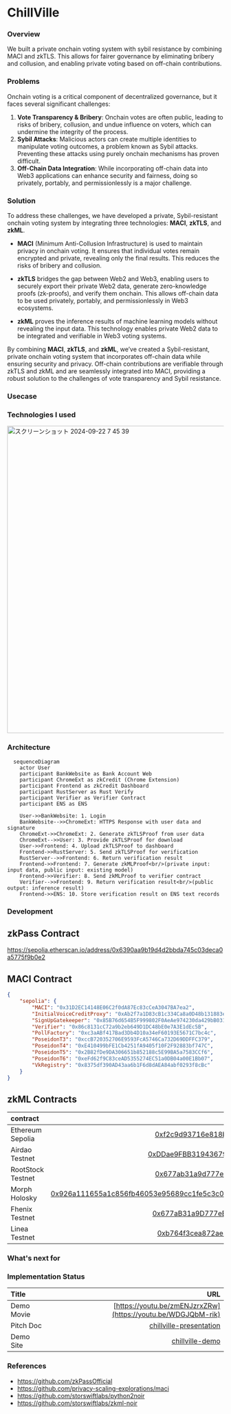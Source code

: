 # ChillVille

### Overview
We built a private onchain voting system with sybil resistance by combining MACI and zkTLS. This allows for fairer governance by eliminating bribery and collusion, and enabling private voting based on off-chain contributions.

### Problems

Onchain voting is a critical component of decentralized governance, but it faces several significant challenges:

1. **Vote Transparency & Bribery**: Onchain votes are often public, leading to risks of bribery, collusion, and undue influence on voters, which can undermine the integrity of the process.
2. **Sybil Attacks**: Malicious actors can create multiple identities to manipulate voting outcomes, a problem known as Sybil attacks. Preventing these attacks using purely onchain mechanisms has proven difficult.
3. **Off-Chain Data Integration**: While incorporating off-chain data into Web3 applications can enhance security and fairness, doing so privately, portably, and permissionlessly is a major challenge.

### Solution

To address these challenges, we have developed a private, Sybil-resistant onchain voting system by integrating three technologies: **MACI**, **zkTLS**, and **zkML**.

- **MACI** (Minimum Anti-Collusion Infrastructure) is used to maintain privacy in onchain voting. It ensures that individual votes remain encrypted and private, revealing only the final results. This reduces the risks of bribery and collusion.
  
- **zkTLS** bridges the gap between Web2 and Web3, enabling users to securely export their private Web2 data, generate zero-knowledge proofs (zk-proofs), and verify them onchain. This allows off-chain data to be used privately, portably, and permissionlessly in Web3 ecosystems.
  
- **zkML** proves the inference results of machine learning models without revealing the input data. This technology enables private Web2 data to be integrated and verifiable in Web3 voting systems.

By combining **MACI**, **zkTLS**, and **zkML**, we’ve created a Sybil-resistant, private onchain voting system that incorporates off-chain data while ensuring security and privacy. Off-chain contributions are verifiable through zkTLS and zkML and are seamlessly integrated into MACI, providing a robust solution to the challenges of vote transparency and Sybil resistance.


### Usecase


### Technologies I used
<img width="715" alt="スクリーンショット 2024-09-22 7 45 39" src="https://github.com/user-attachments/assets/e3b7ae77-7383-48e7-b800-539ee10868be">

### Architecture
```mermaid
  sequenceDiagram
    actor User
    participant BankWebsite as Bank Account Web
    participant ChromeExt as zkCredit (Chrome Extension)
    participant Frontend as zkCredit Dashboard
    participant RustServer as Rust Verify
    participant Verifier as Verifier Contract
    participant ENS as ENS

    User->>BankWebsite: 1. Login
    BankWebsite-->>ChromeExt: HTTPS Response with user data and signature
    ChromeExt->>ChromeExt: 2. Generate zkTLSProof from user data
    ChromeExt-->>User: 3. Provide zkTLSProof for download
    User->>Frontend: 4. Upload zkTLSProof to dashboard
    Frontend->>RustServer: 5. Send zkTLSProof for verification
    RustServer-->>Frontend: 6. Return verification result
    Frontend->>Frontend: 7. Generate zkMLProof<br/>(private input: input data, public input: existing model)
    Frontend->>Verifier: 8. Send zkMLProof to verifier contract
    Verifier-->>Frontend: 9. Return verification result<br/>(public output: inference result)
    Frontend->>ENS: 10. Store verification result on ENS text records

```

### Development


## zkPass Contract
https://sepolia.etherscan.io/address/0x6390aa9b19d4d2bbda745c03deca0a5775f9b0e2

## MACI Contract
```json
{
    "sepolia": {
        "MACI": "0x31D2EC14148E06C2f0dA87Ec83cCeA3047BA7ea2",
        "InitialVoiceCreditProxy": "0xAb2f7a1D83cB1c334Ca8a0D48b131883e2948fb6",
        "SignUpGatekeeper": "0x85B76d654B5F999802F0AeAe974230da429bB031",
        "Verifier": "0x86c8131cC72a9b2eb649D1DC48bE0e7A3E1dEc5B",
        "PollFactory": "0xc3aABf417Bad3Db4D10a34eF60193E5671C7bc4c",
        "PoseidonT3": "0xccB720352706E9593FcA5746Ca732D69DDFFC379",
        "PoseidonT4": "0xE410499bFE1Cb4251fA9405f10F2F92883bf747C",
        "PoseidonT5": "0x2B82fDe9DA306651b852188c5E99BA5a7583CCf6",
        "PoseidonT6": "0xeFd62f9C83ceAD5355274EC51a0DB04a00E1Bb07",
        "VkRegistry": "0x8375df390AD43aa6b1F6d8dAEA84abf0293f8cBc"
    }
}
```

## zkML Contracts

| contract                   |                                                                                                                   contract address |
| :------------------------- | ---------------------------------------------------------------------------------------------------------------------------------: |
| Ethereum Sepolia    | [0xf2c9d93716e818bda8fd9cd13b692ec5302d5568](https://sepolia.etherscan.io/address/0xf2c9d93716e818bda8fd9cd13b692ec5302d5568#code)|
| Airdao Testnet    | [0xDDae9FBB31943679BFD6F301F8c3D7100e5d6214](https://testnet.airdao.io/explorer/address/0xDDae9FBB31943679BFD6F301F8c3D7100e5d6214/)|
| RootStock Testnet   | [0x677ab31a9d777eedbc88ce2198dce8de9378e78f](https://explorer.testnet.rootstock.io/address/0x677ab31a9d777eedbc88ce2198dce8de9378e78f?__ctab=general )|
| Morph Holosky    | [0x926a111655a1c856fb46053e95689cc1fe5c3c038257d30d33bb40d11624b9cc](https://explorer-holesky.morphl2.io/tx/0x926a111655a1c856fb46053e95689cc1fe5c3c038257d30d33bb40d11624b9cc)
| Fhenix Testnet    | [0x677aB31a9D777eEdbc88CE2198dcE8de9378E78f](https://explorer.helium.fhenix.zone/address/0x677aB31a9D777eEdbc88CE2198dcE8de9378E78f)|
| Linea Testnet   | [0xb764f3cea872ae3995c3eb0c6e533d6aa6c490bf](https://sepolia.lineascan.build/address/0xb764f3cea872ae3995c3eb0c6e533d6aa6c490bf#code)|

### What's next for



### Implementation Status

| Title          |                                                              URL |
| :------------- | ---------------------------------------------------------------: |
| Demo Movie      |                                      [https://youtu.be/zmENJzrxZRw](https://youtu.be/WDGJQbM-rik)|
| Pitch Doc    |   [chillville-presentation](https://www.canva.com/design/DAGOvSFvJ4E/SfJTYw3sauGSbj1k4oQdDg/edit?utm_content=DAGOvSFvJ4E&utm_campaign=designshare&utm_medium=link2&utm_source=sharebutton) |
| Demo Site     |                                 [chillville-demo](https://eth-sg.vercel.app/)| 

### References
- https://github.com/zkPassOfficial
- https://github.com/privacy-scaling-explorations/maci
- https://github.com/storswiftlabs/python2noir
- https://github.com/storswiftlabs/zkml-noir
